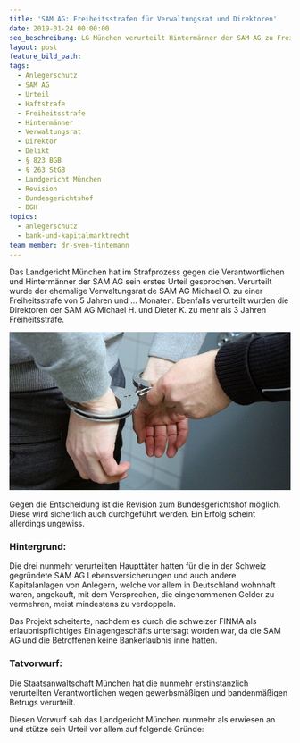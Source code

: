 ```yaml
---
title: 'SAM AG: Freiheitsstrafen für Verwaltungsrat und Direktoren'
date: 2019-01-24 00:00:00
seo_beschreibung: LG München verurteilt Hintermänner der SAM AG zu Freiheitsstrafen
layout: post
feature_bild_path:
tags:
  - Anlegerschutz
  - SAM AG
  - Urteil
  - Haftstrafe
  - Freiheitsstrafe
  - Hintermänner
  - Verwaltungsrat
  - Direktor
  - Delikt
  - § 823 BGB
  - § 263 StGB
  - Landgericht München
  - Revision
  - Bundesgerichtshof
  - BGH
topics:
  - anlegerschutz
  - bank-und-kapitalmarktrecht
team_member: dr-sven-tintemann
---
```


Das Landgericht München hat im Strafprozess gegen die Verantwortlichen und Hintermänner der SAM AG sein erstes Urteil gesprochen. Verurteilt wurde der ehemalige Verwaltungsrat de SAM AG Michael O. zu einer Freiheitsstrafe von 5 Jahren und … Monaten. Ebenfalls verurteilt wurden die Direktoren der SAM AG Michael H. und Dieter K. zu mehr als 3 Jahren Freiheitsstrafe.

![](/uploads/handcuffs-2102488-640-1.jpg)

Gegen die Entscheidung ist die Revision zum Bundesgerichtshof möglich. Diese wird sicherlich auch durchgeführt werden. Ein Erfolg scheint allerdings ungewiss.

### Hintergrund:

Die drei nunmehr verurteilten Haupttäter hatten für die in der Schweiz gegründete SAM AG Lebensversicherungen und auch andere Kapitalanlagen von Anlegern, welche vor allem in Deutschland wohnhaft waren, angekauft, mit dem Versprechen, die eingenommenen Gelder zu vermehren, meist mindestens zu verdoppeln.

Das Projekt scheiterte, nachdem es durch die schweizer FINMA als erlaubnispflichtiges Einlagengeschäfts untersagt worden war, da die SAM AG und die Betroffenen keine Bankerlaubnis inne hatten.

### Tatvorwurf:

Die Staatsanwaltschaft München hat die nunmehr erstinstanzlich verurteilten Verantwortlichen wegen gewerbsmäßigen und bandenmäßigen Betrugs verurteilt.

Diesen Vorwurf sah das Landgericht München nunmehr als erwiesen an und stütze sein Urteil vor allem auf folgende Gründe: